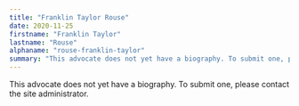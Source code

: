 ```yaml
---
title: "Franklin Taylor Rouse"
date: 2020-11-25
firstname: "Franklin Taylor"
lastname: "Rouse"
alphaname: "rouse-franklin-taylor"
summary: "This advocate does not yet have a biography. To submit one, please contact the site administrator."
---
```

This advocate does not yet have a biography. To submit one, please contact the site administrator.

